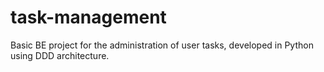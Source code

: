 # task-management
Basic BE project for the administration of user tasks, developed in Python using DDD architecture. 
